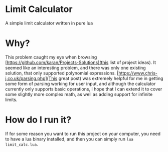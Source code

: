 # Limit Calculator
 A simple limit calculator written in pure lua

# Why?
 This problem caught my eye when browsing [https://github.com/karan/Projects-Solutions](this list of project ideas). It seemed like an interesting problem, and there was only one existing solution, that only supported polynomial expressions. [https://www.chris-j.co.uk/parsing.php](This great post) was extremely helpful for me in getting some form of parsing working for user input, and although the calculator currently only supports basic operations, I hope that I can extend it to cover some slightly more complex math, as well as adding support for infinite limits.

# How do I run it?
 If for some reason you want to run this project on your computer, you need to have a lua binary installed, and then you can simply run `lua limit_calc.lua`.
